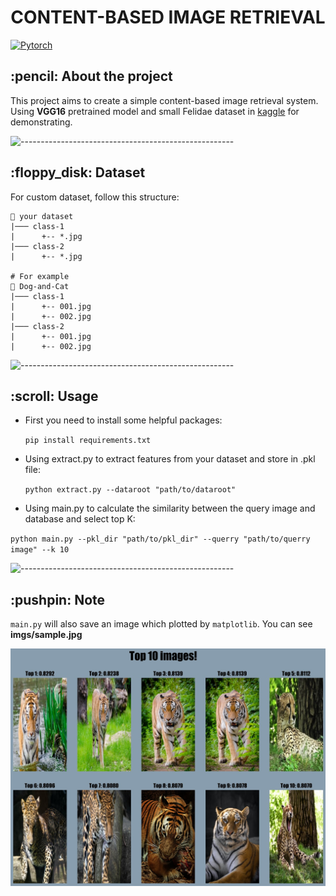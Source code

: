 <h1 align="center"> CONTENT-BASED IMAGE RETRIEVAL </h1>

[![Pytorch](https://img.shields.io/badge/PyTorch-%23EE4C2C.svg?style=for-the-badge&logo=PyTorch&logoColor=white)](https://pytorch.org/)

<h2> :pencil: About the project </h2>

This project aims to create a simple content-based image retrieval system. Using **VGG16** pretrained model and small Felidae dataset in [kaggle](https://www.kaggle.com/vishweshsalodkar/wild-animals) for demonstrating.

![-----------------------------------------------------](https://raw.githubusercontent.com/andreasbm/readme/master/assets/lines/rainbow.png)

<h2> :floppy_disk: Dataset </h2>

For custom dataset, follow this structure:

    📂 your dataset
    |─── class-1
    |      +-- *.jpg
    |─── class-2
    |      +-- *.jpg
    
    # For example
    📂 Dog-and-Cat
    |─── class-1
    |      +-- 001.jpg
    |      +-- 002.jpg
    |─── class-2
    |      +-- 001.jpg
    |      +-- 002.jpg        

![-----------------------------------------------------](https://raw.githubusercontent.com/andreasbm/readme/master/assets/lines/rainbow.png)

<h2> :scroll: Usage </h2>
<ul>
<li> First you need to install some helpful packages:</li>
    
`pip install requirements.txt`

<li> Using extract.py to extract features from your dataset and store in .pkl file: </li>

`python extract.py --dataroot "path/to/dataroot"`

<li> Using main.py to calculate the similarity between the query image and database and select top K: </li>
</ul>

`python main.py --pkl_dir "path/to/pkl_dir" --querry "path/to/querry image" --k 10`

![-----------------------------------------------------](https://raw.githubusercontent.com/andreasbm/readme/master/assets/lines/rainbow.png)


<h2> :pushpin: Note </h2>

`main.py` will also save an image which plotted  by `matplotlib`. You can see **imgs/sample.jpg**

<p align="center">
  <img src="imgs/sample.jpg" width=800>
</p>
